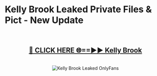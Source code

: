 # Kelly Brook Leaked Private Files & Pict - New Update
<br>
<div align="center">
<h2><a href="https://mediafilles.blogspot.com/?title=Kelly_Brook" rel="nofollow">🔴 CLICK HERE 🌐==►► Kelly Brook</a></h2>
<br>
<a href="https://mediafilles.blogspot.com/?title=Kelly_Brook" rel="nofollow" data-target="animated-image.originalLink"><img src="https://i.ibb.co.com/WyWwxjT/player-gif2.gif" alt="Kelly Brook Leaked OnlyFans" style="max-width: 100%; display: inline-block;" data-target="animated-image.originalImage"></a>
</div>
<br>